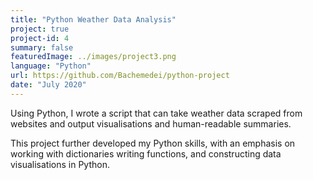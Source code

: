 ```yaml
---
title: "Python Weather Data Analysis"
project: true
project-id: 4
summary: false
featuredImage: ../images/project3.png
language: "Python"
url: https://github.com/Bachemedei/python-project
date: "July 2020"
---
```


Using Python, I wrote a script that can take weather data scraped from websites and output visualisations and human-readable summaries.

This project further developed my Python skills, with an emphasis on working with dictionaries writing functions, and constructing data visualisations in Python.
